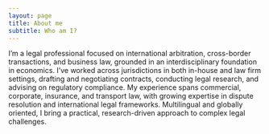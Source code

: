 ```yaml
---
layout: page
title: About me
subtitle: Who am I?
---
```

I’m a legal professional focused on international arbitration, cross-border transactions, and business law, grounded in an interdisciplinary foundation in economics. I’ve worked across jurisdictions in both in-house and law firm settings, drafting and negotiating contracts, conducting legal research, and advising on regulatory compliance. My experience spans commercial, corporate, insurance, and transport law, with growing expertise in dispute resolution and international legal frameworks. Multilingual and globally oriented, I bring a practical, research-driven approach to complex legal challenges.
